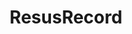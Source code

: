 ---
hackday: 10-london
thumbnail: resusrecord.png
links:
- code:
  - https://github.com/adamp83/hackday-resus
  presentation: https://docs.google.com/presentation/d/1CHDWM4CMmbQIXvR3PT4rfFhFsuRtaLlCWWmuUbzlRII/edit?usp=sharing
  website: http://prepareforthepsa.com/resus-record/
summary: An application that makes documentation during medical emergencies easier,
  faster, and much more accurate.
team:
- (@andrew_mcardle
- Adam Pennycuick
- '@FinnCatling'
- Maria Cross
- John Reynolds
- '@OFBennett'
title: ResusRecord
---